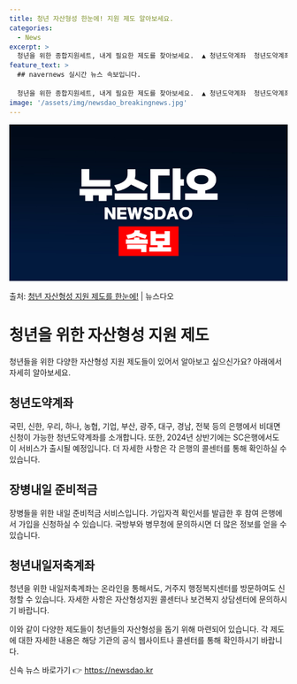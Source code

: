 ```yaml
---
title: 청년 자산형성 한눈에! 지원 제도 알아보세요.
categories:
  - News
excerpt: >
  청년을 위한 종합지원세트, 내게 필요한 제도를 찾아보세요.  ▲ 청년도약계좌  청년도약계좌 협약은행*앱(Ap…
feature_text: >
  ## navernews 실시간 뉴스 속보입니다.

  청년을 위한 종합지원세트, 내게 필요한 제도를 찾아보세요.  ▲ 청년도약계좌  청년도약계좌 협약은행*앱(Ap…
image: '/assets/img/newsdao_breakingnews.jpg'
---
```


![뉴스다오 속보](/assets/img/newsdao_breakingnews.jpg)

<p>출처: <a href="https://newsdao.kr/3789" rel="dofollow">청년 자산형성 지원 제도를 한눈에!</a> | 뉴스다오</p>

<h1>청년을 위한 자산형성 지원 제도</h1>
<p data-ke-size="size16">청년들을 위한 다양한 자산형성 지원 제도들이 있어서 알아보고 싶으신가요? 아래에서 자세히 알아보세요.</p>

<h2 data-ke-size="size26">청년도약계좌</h2>
<p data-ke-size="size16">국민, 신한, 우리, 하나, 농협, 기업, 부산, 광주, 대구, 경남, 전북 등의 은행에서 비대면 신청이 가능한 청년도약계좌를 소개합니다. 또한, 2024년 상반기에는 SC은행에서도 이 서비스가 출시될 예정입니다. 더 자세한 사항은 각 은행의 콜센터를 통해 확인하실 수 있습니다.</p>

<h2 data-ke-size="size26">장병내일 준비적금</h2>
<p data-ke-size="size16">장병들을 위한 내일 준비적금 서비스입니다. 가입자격 확인서를 발급한 후 참여 은행에서 가입을 신청하실 수 있습니다. 국방부와 병무청에 문의하시면 더 많은 정보를 얻을 수 있습니다.</p>

<h2 data-ke-size="size26">청년내일저축계좌</h2>
<p data-ke-size="size16">청년을 위한 내일저축계좌는 온라인을 통해서도, 거주지 행정복지센터를 방문하여도 신청할 수 있습니다. 자세한 사항은 자산형성지원 콜센터나 보건복지 상담센터에 문의하시기 바랍니다.</p>

이와 같이 다양한 제도들이 청년들의 자산형성을 돕기 위해 마련되어 있습니다. 각 제도에 대한 자세한 내용은 해당 기관의 공식 웹사이트나 콜센터를 통해 확인하시기 바랍니다. 

신속 뉴스 바로가기 👉 <a href="https://newsdao.kr" rel="dofollow">https://newsdao.kr</a>


